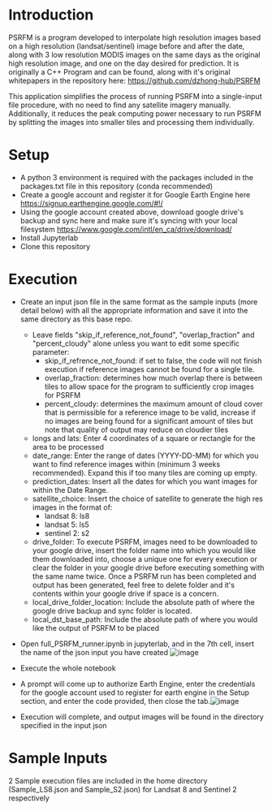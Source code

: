 # Introduction
PSRFM is a program developed to interpolate high resolution images based on a high resolution (landsat/sentinel) image before and after the date, along with 3 low resolution MODIS images on the same days as the original high resolution image, and one on the day desired for prediction. It is originally a C++ Program and can be found, along with it's original whitepapers in the repository here: https://github.com/dzhong-hub/PSRFM 

This application simplifies the process of running PSRFM into a single-input file procedure, with no need to find any satellite imagery manually. Additionally, it reduces the peak computing power necessary to run PSRFM by splitting the images into smaller tiles and processing them individually.

# Setup
- A python 3 environment is required with the packages included in the packages.txt file in this repository (conda recommended)
- Create a google account and register it for Google Earth Engine here https://signup.earthengine.google.com/#!/
- Using the google account created above, download google drive's backup and sync here and make sure it's syncing with your local filesystem https://www.google.com/intl/en_ca/drive/download/
- Install Jupyterlab
- Clone this repository 

# Execution
- Create an input json file in the same format as the sample inputs (more detail below) with all the appropriate information and save it into the same directory as this base repo. 
  - Leave fields "skip_if_reference_not_found", "overlap_fraction" and "percent_cloudy" alone unless you want to edit some specific parameter:
    - skip_if_refrence_not_found: if set to false, the code will not finish execution if reference images cannot be found for a single tile.
    - overlap_fraction: determines how much overlap there is between tiles to allow space for the program to sufficiently crop images for PSRFM
    - percent_cloudy: determines the maximum amount of cloud cover that is permissible for a reference image to be valid, increase if no images are being found for a significant amount of tiles but note that quality of output may reduce on cloudier tiles
  - longs and lats: Enter 4 coordinates of a square or rectangle for the area to be processed
  - date_range: Enter the range of dates (YYYY-DD-MM) for which you want to find reference images within (minimum 3 weeks recommended). Expand this if too many tiles are coming up empty.
  - prediction_dates: Insert all the dates for which you want images for within the Date Range.
  - satellite_choice: Insert the choice of satellite to generate the high res images in the format of:
    - landsat 8: ls8
    - landsat 5: ls5
    - sentinel 2: s2
  - drive_folder: To execute PSRFM, images need to be downloaded to your google drive, insert the folder name into which you would like them downloaded into, choose a unique one for every execution or clear the folder in your google drive before executing something with the same name twice. Once a PSRFM run has been completed and output has been generated, feel free to delete folder and it's contents within your google drive if space is a concern.
  - local_drive_folder_location: Include the absolute path of where the google drive backup and sync folder is located.
  - local_dst_base_path: Include the absolute path of where you would like the output of PSRFM to be placed
- Open full_PSRFM_runner.ipynb in jupyterlab, and in the 7th cell, insert the name of the json input you have created ![image](https://user-images.githubusercontent.com/65920380/120159722-7f181400-c1c3-11eb-9601-58776c6b9c89.png)
- Execute the whole notebook
- A prompt will come up to authorize Earth Engine, enter the credentials for the google account used to register for earth engine in the Setup section, and enter the code provided, then close the tab.![image](https://user-images.githubusercontent.com/65920380/120159844-a4a51d80-c1c3-11eb-83fc-d5a593526c87.png)

- Execution will complete, and output images will be found in the directory specified in the input json

# Sample Inputs
2 Sample execution files are included in the home directory (Sample_LS8.json and Sample_S2.json) for Landsat 8 and Sentinel 2 respectively
